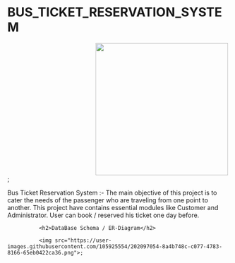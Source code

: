 <h1> BUS_TICKET_RESERVATION_SYSTEM</h1>


<img src="https://user-images.githubusercontent.com/105925554/202095032-27388632-691a-4469-91b2-be40ed2fc4d7.png" style= "width:300px;margin-left:200px;">;


Bus Ticket Reservation System :- The main objective of this project is to cater the needs of the passenger who are traveling from one point to another. This project have contains essential modules like Customer and Administrator. User can book / reserved his ticket one day before.


    
        
              <h2>DataBase Schema / ER-Diagram</h2>
              
              <img src="https://user-images.githubusercontent.com/105925554/202097054-8a4b748c-c077-4783-8166-65eb0422ca36.png">;
